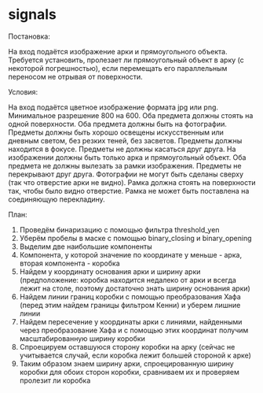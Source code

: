 # signals

Постановка:

На вход подаётся изображение арки и прямоугольного объекта. Требуется установить, пролезает ли прямоугольный объект в арку (с некоторой погрешностью), если перемещать его параллельным переносом не отрывая от поверхности.



Условия:

На вход подаётся цветное изображение формата jpg или png. Минимальное разрешение 800 на 600. Оба предмета должны стоять на одной поверхности. Оба предмета должны быть на фотографии. Предметы должны быть хорошо освещены искусственным или дневным светом, без резких теней, без засветов. Предметы должны находится в фокусе. Предметы не должны касаться друг друга. На изображении должны быть только арка и прямоугольный объект. Оба предмета не должны вылезать за рамки изображения. Предметы не перекрывают друг друга. Фотографии не могут быть сделаны сверху (так что отверстие арки не видно). Рамка должна стоять на поверхности так, чтобы было видно отверстие. Рамка не может быть поставлена на соединяющую перекладину.

План:

1. Проведём бинаризацию с помощью фильтра threshold_yen 
2. Уберём пробелы в маске с помощью binary_closing и binary_opening
3. Выделим две наибольшие компоненты
4. Компонента, у которой значение по координате y меньше - арка, вторая компонента - коробка
5. Найдем y координату основания арки и ширину арки (предположение: коробка находится недалеко от арки и всегда лежит на столе, поэтому достаточно знать ширину основания арки)
6. Найдем линии границ коробки с помощью преобразования Хафа (перед этим найдем границы фильтром Кенни) и уберем лишние линии
7. Найдем пересечение y координаты арки с линиями, найденными через преобразование Хафа и с помощью этих координат получим масштабированную ширину коробки
8. Спроецируем оставшуюся сторону коробки на арку (сейчас не учитывается случай, если коробка лежит большей стороной к арке)
9. Таким образом знаем ширину арки, спроецированную ширину коробки для обоих сторон коробки, сравниваем их и проверяем пролезит ли коробка
